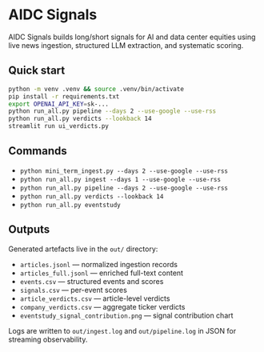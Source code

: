 # AIDC Signals

AIDC Signals builds long/short signals for AI and data center equities using live news ingestion, structured LLM extraction, and systematic scoring.

## Quick start

```bash
python -m venv .venv && source .venv/bin/activate
pip install -r requirements.txt
export OPENAI_API_KEY=sk-...
python run_all.py pipeline --days 2 --use-google --use-rss
python run_all.py verdicts --lookback 14
streamlit run ui_verdicts.py
```

## Commands

- `python mini_term_ingest.py --days 2 --use-google --use-rss`
- `python run_all.py ingest --days 1 --use-google --use-rss`
- `python run_all.py pipeline --days 2 --use-google --use-rss`
- `python run_all.py verdicts --lookback 14`
- `python run_all.py eventstudy`

## Outputs

Generated artefacts live in the `out/` directory:

- `articles.jsonl` — normalized ingestion records
- `articles_full.jsonl` — enriched full-text content
- `events.csv` — structured events and scores
- `signals.csv` — per-event scores
- `article_verdicts.csv` — article-level verdicts
- `company_verdicts.csv` — aggregate ticker verdicts
- `eventstudy_signal_contribution.png` — signal contribution chart

Logs are written to `out/ingest.log` and `out/pipeline.log` in JSON for streaming observability.
